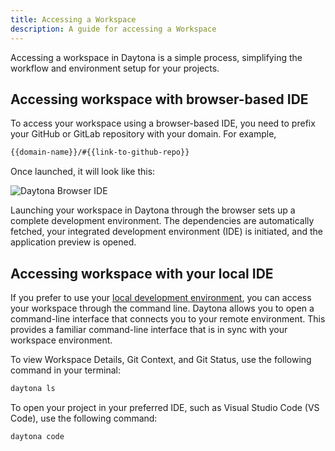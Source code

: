 ```yaml
---
title: Accessing a Workspace
description: A guide for accessing a Workspace
---
```


Accessing a workspace in Daytona is a simple process, simplifying the workflow and environment setup for your projects.

## Accessing workspace with browser-based IDE

To access your workspace using a browser-based IDE, you need to prefix your GitHub or GitLab repository with your domain. For example,

```bash
{{domain-name}}/#{{link-to-github-repo}}
```

Once launched, it will look like this:


![Daytona Browser IDE](/browser.png)

Launching your workspace in Daytona through the browser sets up a complete development environment. The dependencies are automatically fetched, your integrated development environment (IDE) is initiated, and the application preview is opened.


## Accessing workspace with your local IDE

If you prefer to use your [local development environment](../setting-up-daytona), you can access your workspace through the command line. Daytona allows you to open a command-line interface that connects you to your remote environment. This provides a familiar command-line interface that is in sync with your workspace environment.

To view Workspace Details, Git Context, and Git Status, use the following command in your terminal:

```bash
daytona ls
```

To open your project in your preferred IDE, such as Visual Studio Code (VS Code), use the following command:

```bash
daytona code
```